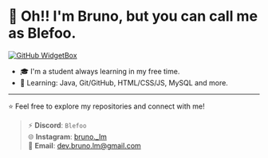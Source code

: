 # 👋 Oh!! I'm Bruno, but you can call me as Blefoo.

[![GitHub WidgetBox](https://github-widgetbox.vercel.app/api/profile?username=Blefoo&theme=darkmode&data=followers,repositories,stars,commits)](https://github.com/Jurredr/github-widgetbox)

- 🎓 I'm a student always learning in my free time.  
- 🌱 Learning: Java, Git/GitHub, HTML/CSS/JS, MySQL and more.  

---

⭐ Feel free to explore my repositories and connect with me!

> ⚡ **Discord**: `Blefoo`  
> 🌐 **Instagram**: [bruno._lm](https://www.instagram.com/bruno._lm/)  
> 📧 **Email**: [dev.bruno.lm@gmail.com](mailto:dev.bruno.lm@gmail.com)
